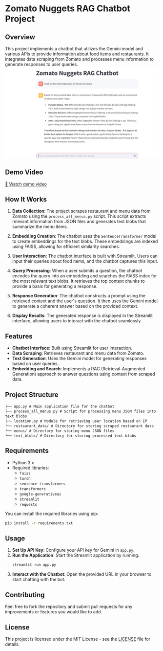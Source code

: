 # Zomato Nuggets RAG Chatbot Project

## Overview
This project implements a chatbot that utilizes the Gemini model and various APIs to provide information about food items and restaurants. It integrates data scraping from Zomato and processes menu information to generate responses to user queries.
![alt text](image.png)

## Demo Video
[🎥 Watch demo video](/Zomato%20Nuggets%20Assingment%20Ansh%20Rastogi.mp4)

## How It Works
1. **Data Collection**: The project scrapes restaurant and menu data from Zomato using the `process_all_menus.py` script. This script extracts relevant information from JSON files and generates text blobs that summarize the menu items.

2. **Embedding Creation**: The chatbot uses the `SentenceTransformer` model to create embeddings for the text blobs. These embeddings are indexed using FAISS, allowing for efficient similarity searches.

3. **User Interaction**: The chatbot interface is built with Streamlit. Users can input their queries about food items, and the chatbot captures this input.

4. **Query Processing**: When a user submits a question, the chatbot encodes the query into an embedding and searches the FAISS index for the most relevant text blobs. It retrieves the top context chunks to provide a basis for generating a response.

5. **Response Generation**: The chatbot constructs a prompt using the retrieved context and the user's question. It then uses the Gemini model to generate a coherent answer based on the provided context.

6. **Display Results**: The generated response is displayed in the Streamlit interface, allowing users to interact with the chatbot seamlessly.

## Features
- **Chatbot Interface**: Built using Streamlit for user interaction.
- **Data Scraping**: Retrieves restaurant and menu data from Zomato.
- **Text Generation**: Uses the Gemini model for generating responses based on user queries.
- **Embedding and Search**: Implements a RAG (Retrieval-Augmented Generation) approach to answer questions using context from scraped data.

## Project Structure
```
├── app.py # Main application file for the chatbot
├── process_all_menus.py # Script for processing menu JSON files into text blobs
├── location.py # Module for retrieving user location based on IP
└── restaurant_data/ # Directory for storing scraped restaurant data
└── menus/ # Directory for storing menu JSON files
└── text_blobs/ # Directory for storing processed text blobs
```
## Requirements
- Python 3.x
- Required libraries:
  - `faiss`
  - `torch`
  - `sentence-transformers`
  - `transformers`
  - `google-generativeai`
  - `streamlit`
  - `requests`

You can install the required libraries using pip:
```bash
pip install -r requirements.txt
```

## Usage
1. **Set Up API Key**: Configure your API key for Gemini in `app.py`.
2. **Run the Application**: Start the Streamlit application by running:
   ```bash
   streamlit run app.py
   ```
3. **Interact with the Chatbot**: Open the provided URL in your browser to start chatting with the bot.

## Contributing
Feel free to fork the repository and submit pull requests for any improvements or features you would like to add.

## License
This project is licensed under the MIT License - see the [LICENSE](LICENSE) file for details.